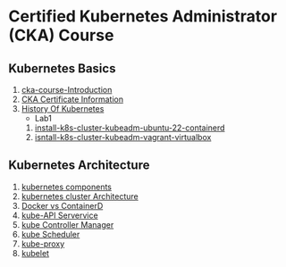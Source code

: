# Certified Kubernetes Administrator (CKA) Course 

## Kubernetes Basics
1. [cka-course-Introduction](/docs/01-cka-course-Introduction/01-cka-course-Introduction.md)
2. [CKA Certificate Information](docs/01-cka-course-Introduction/02-CKA-certificate-information)
3. [History Of Kubernetes](docs/01-cka-course-Introduction/03-History-of-kuberntes)
    * Lab1
    01. [install-k8s-cluster-kubeadm-ubuntu-22-containerd](docs/01-cka-course-Introduction/install-k8s-kubeadm-ubuntu-22-containerd.md)
    02. [isntall-k8s-cluster-kubeadm-vagrant-virtualbox](https://github.com/kloudbytes/k8s-cluster-vagrant-provisioning/tree/main)

## Kubernetes Architecture
1. [kubernetes components](docs/02-Kubernetes-architecture)
2. [kubernetes cluster Architecture](docs/02-Kubernetes-architecture)
3. [Docker vs ContainerD]((docs/02-Kubernetes-architecture))
4. [kube-API Servervice](docs/02-Kubernetes-architecture)
5. [kube Controller Manager](docs/02-Kubernetes-architecture)
6. [kube Scheduler](docs/02-Kubernetes-architecture)
7. [kube-proxy](docs/02-Kubernetes-architecture)
8. [kubelet](docs/02-Kubernetes-architecture)
   

